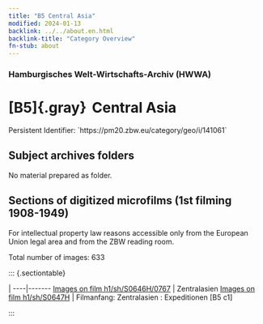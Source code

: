 ```yaml
---
title: "B5 Central Asia"
modified: 2024-01-13
backlink: ../../about.en.html
backlink-title: "Category Overview"
fn-stub: about
---
```


### Hamburgisches Welt-Wirtschafts-Archiv (HWWA)

# [B5]{.gray}&#8201; Central Asia

<div class="hint">Persistent Identifier: `https://pm20.zbw.eu/category/geo/i/141061`</div>







## Subject archives folders








No material prepared as folder.



<a id="filmsections" />

## Sections of digitized microfilms (1st filming 1908-1949)

<p>For intellectual property law reasons accessible only from the European Union legal area and from the ZBW reading room.</p>



<p>Total number of images: 633</p>




::: {.sectiontable}

 | 
----|-------
<a class="btn" href="https://pm20.zbw.eu/film/h1/sh/S0646H/0767" rel="nofollow">Images on film h1/sh/S0646H/0767</a> | Zentralasien
<a class="btn" href="https://pm20.zbw.eu/film/h1/sh/S0647H" rel="nofollow">Images on film h1/sh/S0647H</a> | Filmanfang: Zentralasien : Expeditionen [B5 c1]


:::













